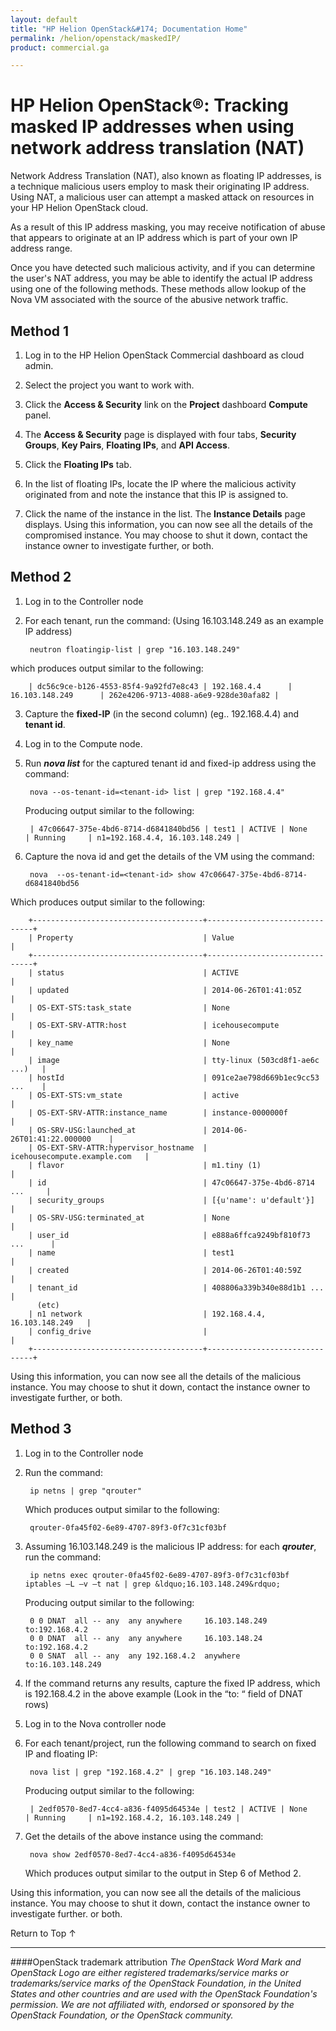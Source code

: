 ```yaml
---
layout: default
title: "HP Helion OpenStack&#174; Documentation Home"
permalink: /helion/openstack/maskedIP/
product: commercial.ga

---
```

<!--PUBLISHED-->


<script>

function PageRefresh {
onLoad="window.refresh"
}

PageRefresh();

</script>
# HP Helion OpenStack&#174;: Tracking masked IP addresses when using network address translation (NAT)

Network Address Translation (NAT), also known as floating IP addresses, is a technique malicious users employ to mask their originating IP address.  Using NAT, a malicious user can attempt a masked attack on resources in your HP Helion OpenStack cloud.  

As a result of this IP address masking, you may receive notification of abuse that appears to originate at an IP address which is part of your own IP address range. 

Once you have detected such malicious activity, and if you can determine the user's NAT address, you may be able to identify the actual IP address using one of the following methods. These methods allow lookup of the Nova VM associated with the source of the abusive network traffic. 

## Method 1

1. Log in to the HP Helion OpenStack Commercial dashboard as cloud admin.

2. Select the project you want to work with.

3. Click the **Access & Security** link on the **Project** dashboard **Compute** panel.
4. The **Access & Security** page is displayed with four tabs, **Security Groups**, **Key Pairs**, **Floating IPs**, and **API Access**. 

4. Click the **Floating IPs** tab.

5. In the list of floating IPs, locate the IP where the malicious activity originated from and note the instance that this IP is assigned to.

6. Click the name of the instance in the list.	The **Instance Details** page displays. Using this information, you can now see all the details of the compromised instance. You may choose to shut it down, contact the instance owner to investigate further, or both.

## Method 2

1. Log in to the Controller node

2. For each tenant, run the command:   (Using 16.103.148.249 as an example IP address)

        neutron floatingip-list | grep "16.103.148.249" 

which produces output similar to the following:

        | dc56c9ce-b126-4553-85f4-9a92fd7e8c43 | 192.168.4.4      | 16.103.148.249      | 262e4206-9713-4088-a6e9-928de30afa82 |

3. Capture the **fixed-IP** (in the second column) (eg.. 192.168.4.4) and **tenant id**.

4. Log in to the Compute node.

5. Run ***nova list*** for the captured tenant id and fixed-ip address using the command:

        nova --os-tenant-id=<tenant-id> list | grep "192.168.4.4"
    
    Producing output similar to the following:

        | 47c06647-375e-4bd6-8714-d6841840bd56 | test1 | ACTIVE | None       | Running     | n1=192.168.4.4, 16.103.148.249 |

6. Capture the nova id and get the details of the VM using the command:

        nova  --os-tenant-id=<tenant-id> show 47c06647-375e-4bd6-8714-d6841840bd56

Which produces output similar to the following:

	    +--------------------------------------+-------------------------------+
	    | Property                             | Value                         |
	    +--------------------------------------+-------------------------------+
	    | status                               | ACTIVE                        |
	    | updated                              | 2014-06-26T01:41:05Z          |
	    | OS-EXT-STS:task_state                | None                          |
	    | OS-EXT-SRV-ATTR:host                 | icehousecompute               |
	    | key_name                             | None                          |
	    | image                                | tty-linux (503cd8f1-ae6c ...)   |
	    | hostId                               | 091ce2ae798d669b1ec9cc53 ...    |
	    | OS-EXT-STS:vm_state                  | active                        |
	    | OS-EXT-SRV-ATTR:instance_name        | instance-0000000f             |
	    | OS-SRV-USG:launched_at               | 2014-06-26T01:41:22.000000    |
	    | OS-EXT-SRV-ATTR:hypervisor_hostname  | icehousecompute.example.com   |
	    | flavor                               | m1.tiny (1)                   |
	    | id                                   | 47c06647-375e-4bd6-8714 ...     |
	    | security_groups                      | [{u'name': u'default'}]       |
	    | OS-SRV-USG:terminated_at             | None                          |
	    | user_id                              | e888a6ffca9249bf810f73 ...      |
	    | name                                 | test1                         |
	    | created                              | 2014-06-26T01:40:59Z          |
	    | tenant_id                            | 408806a339b340e88d1b1 ...       |
	      (etc)
	    | n1 network                           | 192.168.4.4, 16.103.148.249   |
	    | config_drive                         |                               |
	    +--------------------------------------+-------------------------------+
 
 Using this information, you can now see all the details of the malicious instance.  You may choose to shut it down, contact the instance owner to investigate further, or both. 
 
## Method 3
1. Log in to the Controller node

2. Run the command:

        ip netns | grep "qrouter"

    Which produces output similar to the following:

        qrouter-0fa45f02-6e89-4707-89f3-0f7c31cf03bf

3. Assuming 16.103.148.249 is the malicious IP address: for each ***qrouter***, run the command:

        ip netns exec qrouter-0fa45f02-6e89-4707-89f3-0f7c31cf03bf iptables –L –v –t nat | grep &ldquo;16.103.148.249&rdquo;

    Producing output similar to the following:

        0 0 DNAT  all -- any  any anywhere     16.103.148.249  to:192.168.4.2
        0 0 DNAT  all -- any  any anywhere     16.103.148.24   to:192.168.4.2
        0 0 SNAT  all -- any  any 192.168.4.2  anywhere        to:16.103.148.249
 
4. If the command returns any results, capture the fixed IP address, which is 192.168.4.2 in the above example (Look in the “to: “ field of DNAT rows)

5. Log in to the Nova controller node

6. For each tenant/project, run the following command to search on fixed IP and floating IP:

        nova list | grep "192.168.4.2" | grep "16.103.148.249"

    Producing output similar to the following:

        | 2edf0570-8ed7-4cc4-a836-f4095d64534e | test2 | ACTIVE | None       | Running     | n1=192.168.4.2, 16.103.148.249 |

7. Get the details of the above instance using the command:

        nova show 2edf0570-8ed7-4cc4-a836-f4095d64534e

    Which produces output similar to the output in Step 6 of Method 2.

 Using this information, you can now see all the details of the malicious instance.  You may choose to shut it down, contact the instance owner to investigate further.  or both. 


 <a href="#top" style="padding:14px 0px 14px 0px; text-decoration: none;"> Return to Top &#8593; </a>

----
####OpenStack trademark attribution
*The OpenStack Word Mark and OpenStack Logo are either registered trademarks/service marks or trademarks/service marks of the OpenStack Foundation, in the United States and other countries and are used with the OpenStack Foundation's permission. We are not affiliated with, endorsed or sponsored by the OpenStack Foundation, or the OpenStack community.*
